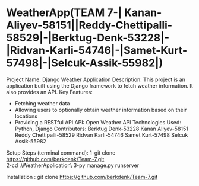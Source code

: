 # WeatherApp(TEAM 7-| Kanan-Aliyev-58151||Reddy-Chettipalli-58529|-|Berktug-Denk-53228|-|Ridvan-Karli-54746|-|Samet-Kurt-57498|-|Selcuk-Assik-55982|)
Project Name: Django Weather Application
Description: This project is an application built using the Django framework to fetch weather information. It also provides an API.
Key Features:
- Fetching weather data
- Allowing users to optionally obtain weather information based on their locations
- Providing a RESTful API
API: Open Weather API
Technologies Used: Python, Django
Contributors:
  Berktug Denk-53228
  Kanan Aliyev-58151
  Reddy Chettipalli-58529
  Ridvan Karli-54746
  Samet Kurt-57498
  Selcuk Assik-55982

  
Setup Steps (terminal command):
  1-git clone https://github.com/berkdenk/Team-7.git  
  2-cd .\WeatherApplication\ 
  3-py manage.py runserver

Installation : git clone https://github.com/berkdenk/Team-7.git  
